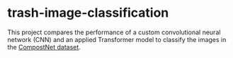 # trash-image-classification
This project compares the performance of a custom convolutional neural network (CNN) and an applied Transformer model to classify the images in the [CompostNet dataset](https://ieeexplore.ieee.org/document/9033130). 
